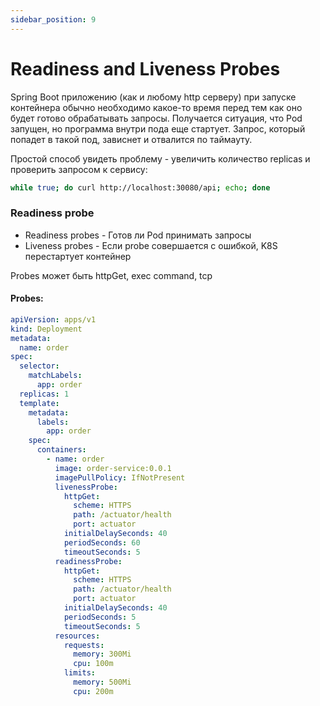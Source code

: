 ```yaml
---
sidebar_position: 9
---
```

# Readiness and Liveness Probes
Spring Boot приложению (как и любому http серверу) при запуске контейнера обычно необходимо какое-то время перед тем как оно будет готово обрабатывать запросы.
Получается ситуация, что Pod запущен, но программа внутри пода еще стартует. Запрос, который попадет в такой под, зависнет и отвалится по таймауту.

Простой способ увидеть проблему - увеличить количество replicas и проверить запросом к сервису:
```bash
while true; do curl http://localhost:30080/api; echo; done
```
### Readiness probe

- Readiness probes - Готов ли Pod принимать запросы
- Liveness probes - Если probe совершается с ошибкой, K8S перестартует контейнер 

Probes может быть httpGet, exec command, tcp 

#### Probes:
```yaml
apiVersion: apps/v1
kind: Deployment
metadata:
  name: order
spec:
  selector:
    matchLabels:
      app: order
  replicas: 1
  template:
    metadata:
      labels:
        app: order
    spec:
      containers:
        - name: order
          image: order-service:0.0.1
          imagePullPolicy: IfNotPresent
          livenessProbe:
            httpGet:
              scheme: HTTPS
              path: /actuator/health
              port: actuator
            initialDelaySeconds: 40
            periodSeconds: 60
            timeoutSeconds: 5
          readinessProbe:
            httpGet:
              scheme: HTTPS
              path: /actuator/health
              port: actuator
            initialDelaySeconds: 40
            periodSeconds: 5
            timeoutSeconds: 5
          resources:
            requests:
              memory: 300Mi
              cpu: 100m
            limits:
              memory: 500Mi
              cpu: 200m
```